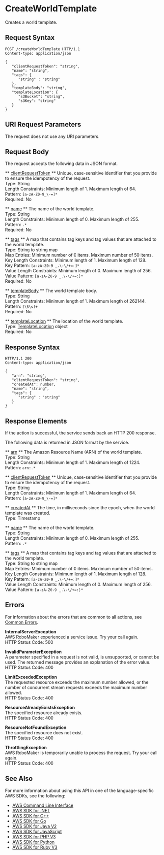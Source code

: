 # CreateWorldTemplate<a name="API_CreateWorldTemplate"></a>

Creates a world template\.

## Request Syntax<a name="API_CreateWorldTemplate_RequestSyntax"></a>

```
POST /createWorldTemplate HTTP/1.1
Content-type: application/json

{
   "clientRequestToken": "string",
   "name": "string",
   "tags": { 
      "string" : "string" 
   },
   "templateBody": "string",
   "templateLocation": { 
      "s3Bucket": "string",
      "s3Key": "string"
   }
}
```

## URI Request Parameters<a name="API_CreateWorldTemplate_RequestParameters"></a>

The request does not use any URI parameters\.

## Request Body<a name="API_CreateWorldTemplate_RequestBody"></a>

The request accepts the following data in JSON format\.

 ** [clientRequestToken](#API_CreateWorldTemplate_RequestSyntax) **   <a name="robomaker-CreateWorldTemplate-request-clientRequestToken"></a>
Unique, case\-sensitive identifier that you provide to ensure the idempotency of the request\.  
Type: String  
Length Constraints: Minimum length of 1\. Maximum length of 64\.  
Pattern: `[a-zA-Z0-9_\-=]*`   
Required: No

 ** [name](#API_CreateWorldTemplate_RequestSyntax) **   <a name="robomaker-CreateWorldTemplate-request-name"></a>
The name of the world template\.  
Type: String  
Length Constraints: Minimum length of 0\. Maximum length of 255\.  
Pattern: `.*`   
Required: No

 ** [tags](#API_CreateWorldTemplate_RequestSyntax) **   <a name="robomaker-CreateWorldTemplate-request-tags"></a>
A map that contains tag keys and tag values that are attached to the world template\.  
Type: String to string map  
Map Entries: Minimum number of 0 items\. Maximum number of 50 items\.  
Key Length Constraints: Minimum length of 1\. Maximum length of 128\.  
Key Pattern: `[a-zA-Z0-9 _.\-\/+=:]*`   
Value Length Constraints: Minimum length of 0\. Maximum length of 256\.  
Value Pattern: `[a-zA-Z0-9 _.\-\/+=:]*`   
Required: No

 ** [templateBody](#API_CreateWorldTemplate_RequestSyntax) **   <a name="robomaker-CreateWorldTemplate-request-templateBody"></a>
The world template body\.  
Type: String  
Length Constraints: Minimum length of 1\. Maximum length of 262144\.  
Pattern: `[\S\s]+`   
Required: No

 ** [templateLocation](#API_CreateWorldTemplate_RequestSyntax) **   <a name="robomaker-CreateWorldTemplate-request-templateLocation"></a>
The location of the world template\.  
Type: [TemplateLocation](API_TemplateLocation.md) object  
Required: No

## Response Syntax<a name="API_CreateWorldTemplate_ResponseSyntax"></a>

```
HTTP/1.1 200
Content-type: application/json

{
   "arn": "string",
   "clientRequestToken": "string",
   "createdAt": number,
   "name": "string",
   "tags": { 
      "string" : "string" 
   }
}
```

## Response Elements<a name="API_CreateWorldTemplate_ResponseElements"></a>

If the action is successful, the service sends back an HTTP 200 response\.

The following data is returned in JSON format by the service\.

 ** [arn](#API_CreateWorldTemplate_ResponseSyntax) **   <a name="robomaker-CreateWorldTemplate-response-arn"></a>
The Amazon Resource Name \(ARN\) of the world template\.  
Type: String  
Length Constraints: Minimum length of 1\. Maximum length of 1224\.  
Pattern: `arn:.*` 

 ** [clientRequestToken](#API_CreateWorldTemplate_ResponseSyntax) **   <a name="robomaker-CreateWorldTemplate-response-clientRequestToken"></a>
Unique, case\-sensitive identifier that you provide to ensure the idempotency of the request\.  
Type: String  
Length Constraints: Minimum length of 1\. Maximum length of 64\.  
Pattern: `[a-zA-Z0-9_\-=]*` 

 ** [createdAt](#API_CreateWorldTemplate_ResponseSyntax) **   <a name="robomaker-CreateWorldTemplate-response-createdAt"></a>
The time, in milliseconds since the epoch, when the world template was created\.  
Type: Timestamp

 ** [name](#API_CreateWorldTemplate_ResponseSyntax) **   <a name="robomaker-CreateWorldTemplate-response-name"></a>
The name of the world template\.  
Type: String  
Length Constraints: Minimum length of 0\. Maximum length of 255\.  
Pattern: `.*` 

 ** [tags](#API_CreateWorldTemplate_ResponseSyntax) **   <a name="robomaker-CreateWorldTemplate-response-tags"></a>
A map that contains tag keys and tag values that are attached to the world template\.  
Type: String to string map  
Map Entries: Minimum number of 0 items\. Maximum number of 50 items\.  
Key Length Constraints: Minimum length of 1\. Maximum length of 128\.  
Key Pattern: `[a-zA-Z0-9 _.\-\/+=:]*`   
Value Length Constraints: Minimum length of 0\. Maximum length of 256\.  
Value Pattern: `[a-zA-Z0-9 _.\-\/+=:]*` 

## Errors<a name="API_CreateWorldTemplate_Errors"></a>

For information about the errors that are common to all actions, see [Common Errors](CommonErrors.md)\.

 **InternalServerException**   
AWS RoboMaker experienced a service issue\. Try your call again\.  
HTTP Status Code: 500

 **InvalidParameterException**   
A parameter specified in a request is not valid, is unsupported, or cannot be used\. The returned message provides an explanation of the error value\.  
HTTP Status Code: 400

 **LimitExceededException**   
The requested resource exceeds the maximum number allowed, or the number of concurrent stream requests exceeds the maximum number allowed\.   
HTTP Status Code: 400

 **ResourceAlreadyExistsException**   
The specified resource already exists\.  
HTTP Status Code: 400

 **ResourceNotFoundException**   
The specified resource does not exist\.  
HTTP Status Code: 400

 **ThrottlingException**   
AWS RoboMaker is temporarily unable to process the request\. Try your call again\.  
HTTP Status Code: 400

## See Also<a name="API_CreateWorldTemplate_SeeAlso"></a>

For more information about using this API in one of the language\-specific AWS SDKs, see the following:
+  [AWS Command Line Interface](https://docs.aws.amazon.com/goto/aws-cli/robomaker-2018-06-29/CreateWorldTemplate) 
+  [AWS SDK for \.NET](https://docs.aws.amazon.com/goto/DotNetSDKV3/robomaker-2018-06-29/CreateWorldTemplate) 
+  [AWS SDK for C\+\+](https://docs.aws.amazon.com/goto/SdkForCpp/robomaker-2018-06-29/CreateWorldTemplate) 
+  [AWS SDK for Go](https://docs.aws.amazon.com/goto/SdkForGoV1/robomaker-2018-06-29/CreateWorldTemplate) 
+  [AWS SDK for Java V2](https://docs.aws.amazon.com/goto/SdkForJavaV2/robomaker-2018-06-29/CreateWorldTemplate) 
+  [AWS SDK for JavaScript](https://docs.aws.amazon.com/goto/AWSJavaScriptSDK/robomaker-2018-06-29/CreateWorldTemplate) 
+  [AWS SDK for PHP V3](https://docs.aws.amazon.com/goto/SdkForPHPV3/robomaker-2018-06-29/CreateWorldTemplate) 
+  [AWS SDK for Python](https://docs.aws.amazon.com/goto/boto3/robomaker-2018-06-29/CreateWorldTemplate) 
+  [AWS SDK for Ruby V3](https://docs.aws.amazon.com/goto/SdkForRubyV3/robomaker-2018-06-29/CreateWorldTemplate) 